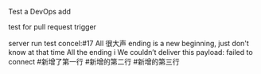 Test a DevOps add

test for pull request trigger

server run test
concel:#17 All 很大声 ending is a new beginning, just don't know at that time All the ending i
We couldn’t deliver this payload: failed to connect
#新增了第一行
#新增的第二行
#新增的第三行